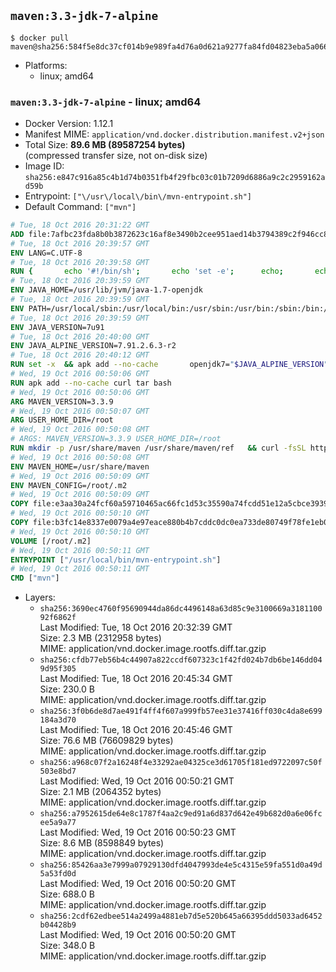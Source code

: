 ## `maven:3.3-jdk-7-alpine`

```console
$ docker pull maven@sha256:584f5e8dc37cf014b9e989fa4d76a0d621a9277fa84fd04823eba5a0664121fd
```

-	Platforms:
	-	linux; amd64

### `maven:3.3-jdk-7-alpine` - linux; amd64

-	Docker Version: 1.12.1
-	Manifest MIME: `application/vnd.docker.distribution.manifest.v2+json`
-	Total Size: **89.6 MB (89587254 bytes)**  
	(compressed transfer size, not on-disk size)
-	Image ID: `sha256:e847c916a85c4b1d74b0351fb4f29fbc03c01b7209d6886a9c2c2959162ad59b`
-	Entrypoint: `["\/usr\/local\/bin\/mvn-entrypoint.sh"]`
-	Default Command: `["mvn"]`

```dockerfile
# Tue, 18 Oct 2016 20:31:22 GMT
ADD file:7afbc23fda8b0b3872623c16af8e3490b2cee951aed14b3794389c2f946cc8c7 in / 
# Tue, 18 Oct 2016 20:39:57 GMT
ENV LANG=C.UTF-8
# Tue, 18 Oct 2016 20:39:58 GMT
RUN { 		echo '#!/bin/sh'; 		echo 'set -e'; 		echo; 		echo 'dirname "$(dirname "$(readlink -f "$(which javac || which java)")")"'; 	} > /usr/local/bin/docker-java-home 	&& chmod +x /usr/local/bin/docker-java-home
# Tue, 18 Oct 2016 20:39:59 GMT
ENV JAVA_HOME=/usr/lib/jvm/java-1.7-openjdk
# Tue, 18 Oct 2016 20:39:59 GMT
ENV PATH=/usr/local/sbin:/usr/local/bin:/usr/sbin:/usr/bin:/sbin:/bin:/usr/lib/jvm/java-1.7-openjdk/jre/bin:/usr/lib/jvm/java-1.7-openjdk/bin
# Tue, 18 Oct 2016 20:39:59 GMT
ENV JAVA_VERSION=7u91
# Tue, 18 Oct 2016 20:40:00 GMT
ENV JAVA_ALPINE_VERSION=7.91.2.6.3-r2
# Tue, 18 Oct 2016 20:40:12 GMT
RUN set -x 	&& apk add --no-cache 		openjdk7="$JAVA_ALPINE_VERSION" 	&& [ "$JAVA_HOME" = "$(docker-java-home)" ]
# Wed, 19 Oct 2016 00:50:06 GMT
RUN apk add --no-cache curl tar bash
# Wed, 19 Oct 2016 00:50:06 GMT
ARG MAVEN_VERSION=3.3.9
# Wed, 19 Oct 2016 00:50:07 GMT
ARG USER_HOME_DIR=/root
# Wed, 19 Oct 2016 00:50:08 GMT
# ARGS: MAVEN_VERSION=3.3.9 USER_HOME_DIR=/root
RUN mkdir -p /usr/share/maven /usr/share/maven/ref   && curl -fsSL http://apache.osuosl.org/maven/maven-3/$MAVEN_VERSION/binaries/apache-maven-$MAVEN_VERSION-bin.tar.gz     | tar -xzC /usr/share/maven --strip-components=1   && ln -s /usr/share/maven/bin/mvn /usr/bin/mvn
# Wed, 19 Oct 2016 00:50:08 GMT
ENV MAVEN_HOME=/usr/share/maven
# Wed, 19 Oct 2016 00:50:09 GMT
ENV MAVEN_CONFIG=/root/.m2
# Wed, 19 Oct 2016 00:50:09 GMT
COPY file:e3aa30a24fcf60a59710465ac66fc1d53c35590a74fcdd51e12a5cbce393904b in /usr/local/bin/mvn-entrypoint.sh 
# Wed, 19 Oct 2016 00:50:10 GMT
COPY file:b3fc14e8337e0079a4e97eace880b4b7cddc0dc0ea733de80749f78fe1eb089a in /usr/share/maven/ref/ 
# Wed, 19 Oct 2016 00:50:10 GMT
VOLUME [/root/.m2]
# Wed, 19 Oct 2016 00:50:11 GMT
ENTRYPOINT ["/usr/local/bin/mvn-entrypoint.sh"]
# Wed, 19 Oct 2016 00:50:11 GMT
CMD ["mvn"]
```

-	Layers:
	-	`sha256:3690ec4760f95690944da86dc4496148a63d85c9e3100669a318110092f6862f`  
		Last Modified: Tue, 18 Oct 2016 20:32:39 GMT  
		Size: 2.3 MB (2312958 bytes)  
		MIME: application/vnd.docker.image.rootfs.diff.tar.gzip
	-	`sha256:cfdb77eb56b4c44907a822ccdf607323c1f42fd024b7db6be146dd049d95f305`  
		Last Modified: Tue, 18 Oct 2016 20:45:34 GMT  
		Size: 230.0 B  
		MIME: application/vnd.docker.image.rootfs.diff.tar.gzip
	-	`sha256:3f0b6de8d7ae491f4ff4f607a999fb57ee31e37416ff030c4da8e699184a3d70`  
		Last Modified: Tue, 18 Oct 2016 20:45:46 GMT  
		Size: 76.6 MB (76609829 bytes)  
		MIME: application/vnd.docker.image.rootfs.diff.tar.gzip
	-	`sha256:a968c07f2a16248f4e33292ae04325ce3d61705f181ed9722097c50f503e8bd7`  
		Last Modified: Wed, 19 Oct 2016 00:50:21 GMT  
		Size: 2.1 MB (2064352 bytes)  
		MIME: application/vnd.docker.image.rootfs.diff.tar.gzip
	-	`sha256:a7952615de64e8c1787f4aa2c9ed91a6d837d642e49b682d0a6e06fcee5a9a77`  
		Last Modified: Wed, 19 Oct 2016 00:50:23 GMT  
		Size: 8.6 MB (8598849 bytes)  
		MIME: application/vnd.docker.image.rootfs.diff.tar.gzip
	-	`sha256:85426aa3e7999a07929130dfd4047993de4e5c4315e59fa551d0a49d5a53fd0d`  
		Last Modified: Wed, 19 Oct 2016 00:50:20 GMT  
		Size: 688.0 B  
		MIME: application/vnd.docker.image.rootfs.diff.tar.gzip
	-	`sha256:2cdf62edbee514a2499a4881eb7d5e520b645a66395ddd5033ad6452b04428b9`  
		Last Modified: Wed, 19 Oct 2016 00:50:20 GMT  
		Size: 348.0 B  
		MIME: application/vnd.docker.image.rootfs.diff.tar.gzip
